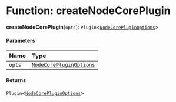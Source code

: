 # Function: createNodeCorePlugin

**createNodeCorePlugin**(`opts`): `Plugin`<[`NodeCorePluginOptions`](/auto-docs/node-core-plugin/interfaces/NodeCorePluginOptions.md)>

#### Parameters

| Name | Type |
| :------ | :------ |
| `opts` | [`NodeCorePluginOptions`](/auto-docs/node-core-plugin/interfaces/NodeCorePluginOptions.md) |

#### Returns

`Plugin`<[`NodeCorePluginOptions`](/auto-docs/node-core-plugin/interfaces/NodeCorePluginOptions.md)>
